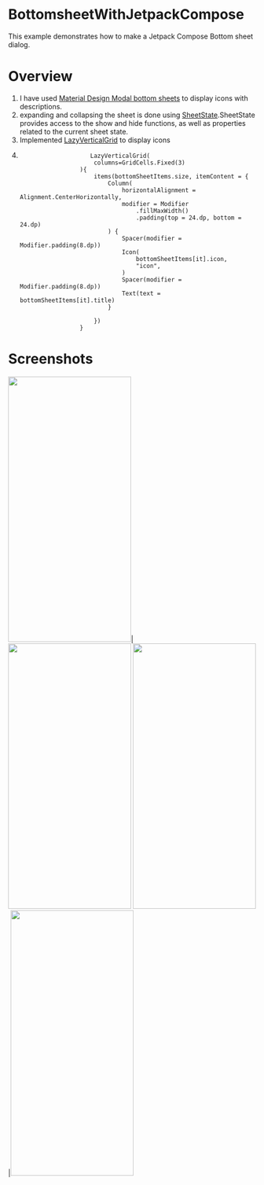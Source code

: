 # BottomsheetWithJetpackCompose
This example demonstrates how to make a Jetpack Compose Bottom sheet dialog. 
# Overview
1. I have used [Material Design Modal bottom sheets](https://developer.android.com/reference/kotlin/androidx/compose/material3/package-summary#ModalBottomSheet(kotlin.Function0,androidx.compose.ui.Modifier,androidx.compose.material3.SheetState,androidx.compose.ui.unit.Dp,androidx.compose.ui.graphics.Shape,androidx.compose.ui.graphics.Color,androidx.compose.ui.graphics.Color,androidx.compose.ui.unit.Dp,androidx.compose.ui.graphics.Color,kotlin.Function0,androidx.compose.foundation.layout.WindowInsets,androidx.compose.material3.ModalBottomSheetProperties,kotlin.Function1)) to display icons with descriptions.
2. expanding and collapsing the sheet is done using [SheetState](https://developer.android.com/reference/kotlin/androidx/compose/material3/SheetState).SheetState provides access to the show and hide functions, as well as properties related to the current sheet state.
3. Implemented [LazyVerticalGrid](https://jetpackcomposeworld.com/lazyverticalgrid-in-jetpack-compose/) to display icons
4. ```
                       LazyVerticalGrid(
                        columns=GridCells.Fixed(3)
                    ){
                        items(bottomSheetItems.size, itemContent = {
                            Column(
                                horizontalAlignment = Alignment.CenterHorizontally,
                                modifier = Modifier
                                    .fillMaxWidth()
                                    .padding(top = 24.dp, bottom = 24.dp)
                            ) {
                                Spacer(modifier = Modifier.padding(8.dp))
                                Icon(
                                    bottomSheetItems[it].icon,
                                    "icon",
                                )
                                Spacer(modifier = Modifier.padding(8.dp))
                                Text(text = bottomSheetItems[it].title)
                            }

                        })
                    }
   ```
# Screenshots
<img src="https://github.com/denkiri/ComposeLoginApp/blob/master/Screenshot_20240205_231055.png" width="250" height="540">|<img src="https://github.com/denkiri/ComposeLoginApp/blob/master/Screenshot_20240205_231033.png" width="250" height="540">
<img src="https://github.com/denkiri/ComposeLoginApp/blob/master/Screenshot_20240205_230923.png" width="250" height="540">|<img src="https://github.com/denkiri/ComposeLoginApp/blob/master/Screenshot_20240205_231007.png" width="250" height="540">


